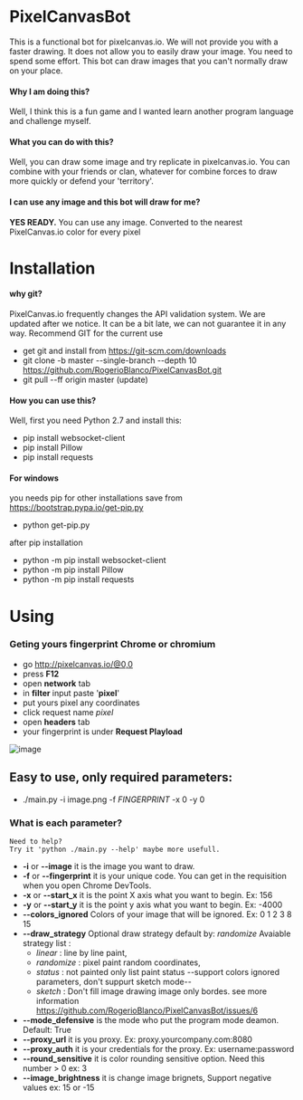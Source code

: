 # PixelCanvasBot

This is a functional bot for pixelcanvas.io.
We will not provide you with a faster drawing.
It does not allow you to easily draw your image. You need to spend some effort.
This bot can draw images that you can't normally draw on your place.

#### Why I am doing this? 
Well, I think this is a fun game and I wanted learn another program language and challenge myself.

#### What you can do with this?
Well, you can draw some image and try replicate in pixelcanvas.io. You can combine with your friends or clan, whatever for combine forces to draw more quickly or defend your 'territory'.

#### I can use any image and this bot will draw for me?
**YES READY.** You can use any image. Converted to the nearest PixelCanvas.io color for every pixel 

# Installation

#### why git?

PixelCanvas.io frequently changes the API validation system.
We are updated after we notice. It can be a bit late, we can not guarantee it in any way. Recommend GIT for the current use

* get git and install from https://git-scm.com/downloads
* git clone -b master --single-branch --depth 10 https://github.com/RogerioBlanco/PixelCanvasBot.git
* git pull --ff origin master (update)

#### How you can use this?

Well, first you need Python 2.7 and install this:
* pip install websocket-client
* pip install Pillow
* pip install requests

#### For windows
you needs pip for other installations 
save from https://bootstrap.pypa.io/get-pip.py
* python get-pip.py

after pip installation

* python -m pip install websocket-client
* python -m pip install Pillow
* python -m pip install requests

# Using

### Geting yours fingerprint Chrome or chromium
* go http://pixelcanvas.io/@0,0
* press **F12**
* open **network** tab
* in **filter** input paste '**pixel**'
* put yours pixel any coordinates
* click request name *pixel*
* open **headers** tab
* your fingerprint is under **Request Playload**

![image](https://user-images.githubusercontent.com/12828465/28237968-24ca07cc-694a-11e7-9df3-32b4d737b44e.png)

## Easy to use, only required parameters:

* ./main.py -i image.png -f $FINGERPRINT$ -x 0 -y 0

### What is each parameter? 
    Need to help?
    Try it 'python ./main.py --help' maybe more usefull.
* **-i** or **--image** it is the image you want to draw.
* **-f** or **--fingerprint** it is your unique code. You can get in the requisition when you open Chrome DevTools.
* **-x** or **--start_x** it is the point X axis what you want to begin. Ex: 156
* **-y** or **--start_y** it is the point y axis what you want to begin. Ex: -4000
* **--colors_ignored** Colors of your image that will be ignored. Ex: 0 1 2 3 8 15
* **--draw_strategy** Optional draw strategy default by: *randomize* Avaiable strategy list : 
    * *linear* : line by line paint, 
    * *randomize* : pixel paint random coordinates, 
    * *status* : not painted only list paint status --support colors ignored parameters, don't suppurt sketch mode--
    * *sketch* : Don't fill image drawing image only bordes. see more information https://github.com/RogerioBlanco/PixelCanvasBot/issues/6
* **--mode_defensive** is the mode who put the program mode deamon. Default: True
* **--proxy_url** it is you proxy. Ex: proxy.yourcompany.com:8080
* **--proxy_auth** it is your credentials for the proxy. Ex: username:password
* **--round_sensitive** it is color rounding sensitive option. Need this number > 0 ex: 3
* **--image_brightness** it is change image brignets, Support negative values ex: 15 or -15

